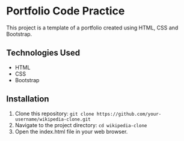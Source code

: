# Portfolio Code Practice

This project is a template of a portfolio created using HTML, CSS and Bootstrap.

## Technologies Used

- HTML
- CSS
- Bootstrap

## Installation

1. Clone this repository: `git clone https://github.com/your-username/wikipedia-clone.git`
2. Navigate to the project directory: `cd wikipedia-clone`
3. Open the index.html file in your web browser.
